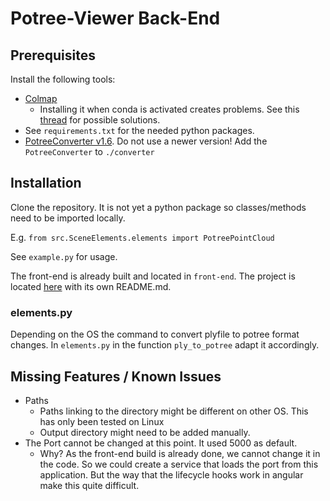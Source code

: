 # Potree-Viewer Back-End

## Prerequisites

Install the following tools:

* [Colmap](https://colmap.github.io/)
  * Installing it when conda is activated creates problems. See this [thread](https://github.com/colmap/colmap/issues/188) for possible solutions.
* See `requirements.txt` for the needed python packages.
* [PotreeConverter v1.6](https://github.com/potree/PotreeConverter/releases/tag/1.6). Do not use a newer version! Add the `PotreeConverter` to `./converter`


## Installation

Clone the repository. It is not yet a python package so classes/methods need to be imported locally. 

E.g. `from src.SceneElements.elements import PotreePointCloud`

See `example.py` for usage.

The front-end is already built and located in `front-end`. The project is located [here](https://github.com/Washipp/ts-potree) with its own README.md.

### elements.py

Depending on the OS the command to convert plyfile to potree format changes. In `elements.py` in the function `ply_to_potree` adapt it accordingly.

## Missing Features / Known Issues

* Paths
  * Paths linking to the directory might be different on other OS. This has only been tested on Linux
  * Output directory might need to be added manually.
* The Port cannot be changed at this point. It used 5000 as default.
  * Why? As the front-end build is already done, we cannot change it in the code. So we could create a service that loads the port from this application. But the way that the lifecycle hooks work in angular make this quite difficult.
